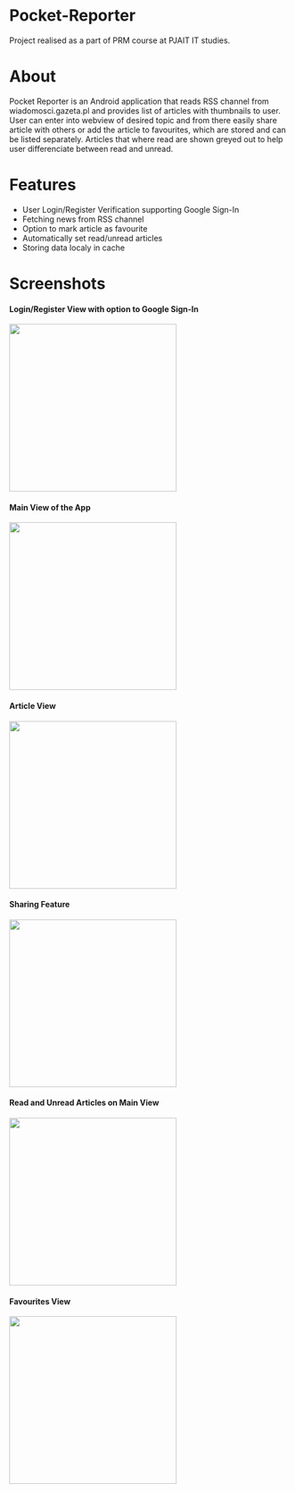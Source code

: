# Pocket-Reporter
Project realised as a part of PRM course at PJAIT IT studies.

# About
Pocket Reporter is an Android application that reads RSS channel from wiadomosci.gazeta.pl and provides
list of articles with thumbnails to user. User can enter into webview of desired topic and from there easily
share article with others or add the article to favourites, which are stored and can be listed separately.
Articles that where read are shown greyed out to help user differenciate between read and unread.

# Features
* User Login/Register Verification supporting Google Sign-In
* Fetching news from RSS channel
* Option to mark article as favourite
* Automatically set read/unread articles
* Storing data localy in cache

# Screenshots
<h4>Login/Register View with option to Google Sign-In</h4>
<img src="https://github.com/user-attachments/assets/c9b87336-9216-4034-abea-becb81383827" width="300">

<h4>Main View of the App</h4>
<img src="https://github.com/user-attachments/assets/75ea71c3-5f99-4439-948e-e89a2659488e" width="300">

<h4>Article View</h4>
<img src="https://github.com/user-attachments/assets/a9db1014-789f-4398-b54a-d8455837dc12" width="300">

<h4>Sharing Feature</h4>
<img src="https://github.com/user-attachments/assets/29014b38-533c-440c-8899-cd0c84b8f600" width="300">

<h4>Read and Unread Articles on Main View</h4>
<img src="https://github.com/user-attachments/assets/5654b1de-9931-447c-9618-2957ec400340" width="300">

<h4>Favourites View</h4>
<img src="https://github.com/user-attachments/assets/55f5df96-0f1d-480f-8305-744e26cfebf5" width="300">

